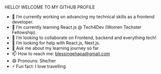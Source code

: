 HELLO! WELCOME TO MY GITHUB PROFILE

- 🔭 I’m currently working on advancing my technical skills as a frontend developer.
- 🌱 I’m currently learning React.js @ Tech4Dev (Women Techster Fellowship).
- 👯 I’m looking to collaborate on Frontend, backend and everything tech!
- 🤔 I’m looking for help with React.js, Next.js.
- 💬 Ask me about my learning journey so far
- 📫 How to reach me: blessingehapa@gmail.com
- 😄 Pronouns: She/her
- ⚡ Fun fact: I love travelling

